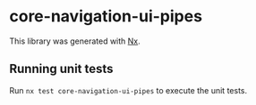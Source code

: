 # core-navigation-ui-pipes

This library was generated with [Nx](https://nx.dev).


## Running unit tests

Run `nx test core-navigation-ui-pipes` to execute the unit tests.

